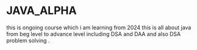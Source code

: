 # JAVA_ALPHA
this is ongoing course which i am learning from 2024 this is all about java from beg level to advance level including DSA and DAA and also DSA problem solving .
